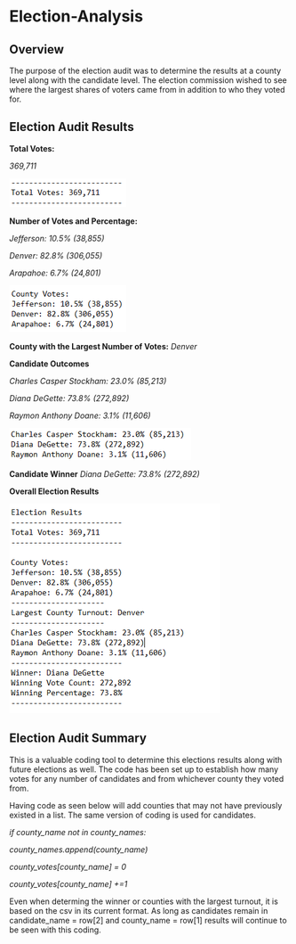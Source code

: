 # Election-Analysis

## Overview
The purpose of the election audit was to determine the results at a county level along with the candidate level. The election commission wished to see where the largest shares of voters came from in addition to who they voted for.

## Election Audit Results

**Total Votes:** 

*369,711*

![alt text](https://github.com/CCoelho372/Election-Analysis/blob/main/Total%20Votes.png)

**Number of Votes and Percentage:**

*Jefferson: 10.5% (38,855)*

*Denver: 82.8% (306,055)*

*Arapahoe: 6.7% (24,801)*

![alt text](https://github.com/CCoelho372/Election-Analysis/blob/main/County%20Votes.png)

**County with the Largest Number of Votes:**
*Denver*

**Candidate Outcomes**

*Charles Casper Stockham: 23.0% (85,213)*

*Diana DeGette: 73.8% (272,892)*

*Raymon Anthony Doane: 3.1% (11,606)*

![alt text](https://github.com/CCoelho372/Election-Analysis/blob/main/Candidate%20Votes.png)

**Candidate Winner**
*Diana DeGette: 73.8% (272,892)*

**Overall Election Results**

![alt text](https://github.com/CCoelho372/Election-Analysis/blob/main/Overall%20Results.png)

## Election Audit Summary

This is a valuable coding tool to determine this elections results along with future elections as well. The code has been set up to establish how many votes for any number of candidates and from whichever county they voted from.   

Having code as seen below will add counties that may not have previously existed in a list. The same version of coding is used for candidates.

*if county_name not in county_names:*

*county_names.append(county_name)*

*county_votes[county_name] = 0*

*county_votes[county_name] +=1*

Even when determing the winner or counties with the largest turnout, it is based on the csv in its current format. As long as candidates remain in candidate_name = row[2] and county_name = row[1] results will continue to be seen with this coding. 
